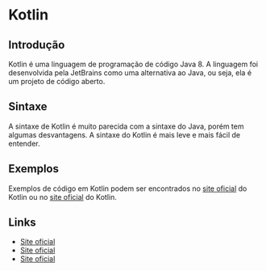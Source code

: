 <!-- Acabei de criar um arquivo na raiz da pasta chamado Kotlin.md, por favor, crie uma documentação sobre a linguagem Kotlin com vários tópicos e cada tópicos com links para a documentação oficial do Kotlin -->


# Kotlin

## Introdução


Kotlin é uma linguagem de programação de código Java 8. A linguagem foi desenvolvida pela JetBrains como uma alternativa ao Java, ou seja, ela é um projeto de código aberto.


## Sintaxe


A sintaxe de Kotlin é muito parecida com a sintaxe do Java, porém tem algumas desvantagens. A sintaxe do Kotlin é mais leve e mais fácil de entender.


## Exemplos


Exemplos de código em Kotlin podem ser encontrados no [site oficial](https://kotlinlang.org/docs/tutorials/kotlin-for-java-developers.html) do Kotlin ou no [site oficial](https://kotlinlang.org/docs/reference/kotlin-for-java-developers.html) do Kotlin.


## Links


* [Site oficial](https://kotlinlang.org/)
* [Site oficial](https://kotlinlang.org/docs/tutorials/kotlin-for-java-developers.html)
* [Site oficial](https://kotlinlang.org/docs/reference/kotlin-for-java-developers.html)